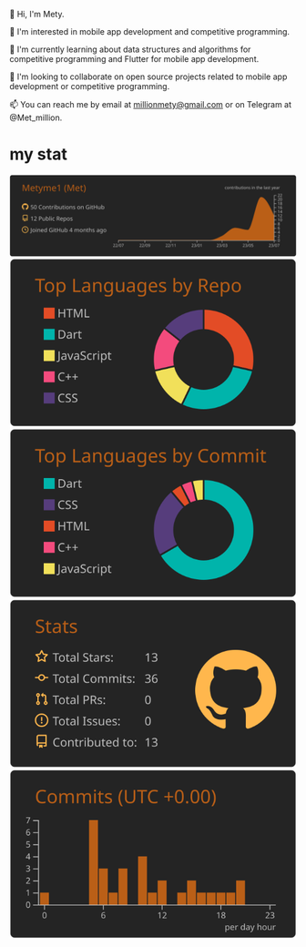 
👋 Hi, I'm Mety.

👀 I'm interested in mobile app development and competitive programming.

🌱 I'm currently learning about data structures and algorithms for competitive programming and Flutter for mobile app development.

💞️ I'm looking to collaborate on open source projects related to mobile app development or competitive programming.

📫 You can reach me by email at millionmety@gmail.com or on Telegram at @Met_million.
# my stat

[![](https://raw.githubusercontent.com/Metyme1/stat/master/profile-summary-card-output/darcula/0-profile-details.svg)](https://github.com/vn7n24fzkq/github-profile-summary-cards)
[![](https://raw.githubusercontent.com/Metyme1/stat/master/profile-summary-card-output/darcula/1-repos-per-language.svg)](https://github.com/vn7n24fzkq/github-profile-summary-cards) [![](https://raw.githubusercontent.com/Metyme1/stat/master/profile-summary-card-output/darcula/2-most-commit-language.svg)](https://github.com/vn7n24fzkq/github-profile-summary-cards)
[![](https://raw.githubusercontent.com/Metyme1/stat/master/profile-summary-card-output/darcula/3-stats.svg)](https://github.com/vn7n24fzkq/github-profile-summary-cards) [![](https://raw.githubusercontent.com/Metyme1/stat/master/profile-summary-card-output/darcula/4-productive-time.svg)](https://github.com/vn7n24fzkq/github-profile-summary-cards)
